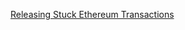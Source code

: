 

[Releasing Stuck Ethereum Transactions](https://medium.com/@jgm.orinoco/releasing-stuck-ethereum-transactions-1390149f297d)
